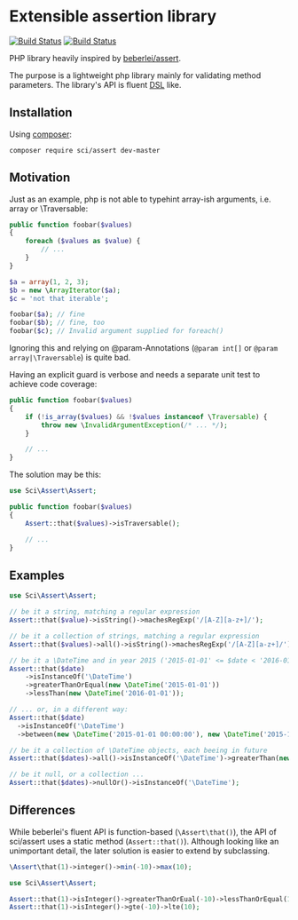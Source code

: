 # Extensible assertion library

[![Build Status](https://secure.travis-ci.org/DrSchimke/assert.png)](http://travis-ci.org/DrSchimke/assert)
[![Build Status](https://styleci.io/repos/36877074/shield)](https://styleci.io/repos/36877074)


PHP library heavily inspired by [beberlei/assert](https://github.com/beberlei/assert).

The purpose is a lightweight php library mainly for validating method parameters. The library's API is fluent [DSL](https://en.wikipedia.org/wiki/Domain-specific_language) like.

## Installation

Using [composer](https://getcomposer.org/download/):

```
composer require sci/assert dev-master
```

## Motivation

Just as an example, php is not able to typehint array-ish arguments, i.e. array or \Traversable:

```php
public function foobar($values)
{
    foreach ($values as $value) {
        // ...
    }
}

$a = array(1, 2, 3);
$b = new \ArrayIterator($a);
$c = 'not that iterable';

foobar($a); // fine
foobar($b); // fine, too
foobar($c); // Invalid argument supplied for foreach()
```

Ignoring this and relying on @param-Annotations (```@param int[]``` or ```@param array|\Traversable```) is quite bad.

Having an explicit guard is verbose and needs a separate unit test to achieve code coverage:

```php
public function foobar($values)
{
    if (!is_array($values) && !$values instanceof \Traversable) {
        throw new \InvalidArgumentException(/* ... */);
    }

    // ...
}
```

The solution may be this:

```php
use Sci\Assert\Assert;

public function foobar($values)
{
    Assert::that($values)->isTraversable();

    // ...
}
```

## Examples

```php
use Sci\Assert\Assert;

// be it a string, matching a regular expression
Assert::that($value)->isString()->machesRegExp('/[A-Z][a-z+]/');

// be it a collection of strings, matching a regular expression
Assert::that($values)->all()->isString()->machesRegExp('/[A-Z][a-z+]/');

// be it a \DateTime and in year 2015 ('2015-01-01' <= $date < '2016-01-01')
Assert::that($date)
    ->isInstanceOf('\DateTime')
    ->greaterThanOrEqual(new \DateTime('2015-01-01'))
    ->lessThan(new \DateTime('2016-01-01'));

// ... or, in a different way:
Assert::that($date)
  ->isInstanceOf('\DateTime')
  ->between(new \DateTime('2015-01-01 00:00:00'), new \DateTime('2015-12-31 23:59:59'));

// be it a collection of \DateTime objects, each beeing in future
Assert::that($dates)->all()->isInstanceOf('\DateTime')->greaterThan(new \DateTime('now'));

// be it null, or a collection ...
Assert::that($dates)->nullOr()->isInstanceOf('\DateTime');

```


## Differences

While beberlei's fluent API is function-based (```\Assert\that()```), the API of sci/assert uses a static method (```Assert::that()```). Although looking like an unimportant detail, the later solution is easier to extend by subclassing.

```php
\Assert\that(1)->integer()->min(-10)->max(10);
```

```php
use Sci\Assert\Assert;

Assert::that(1)->isInteger()->greaterThanOrEual(-10)->lessThanOrEqual(10);
Assert::that(1)->isInteger()->gte(-10)->lte(10);
```
